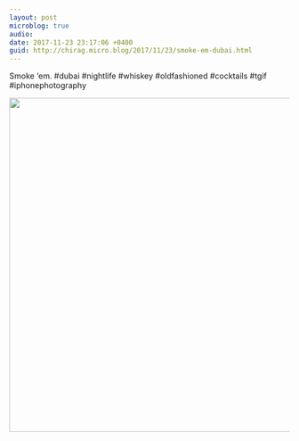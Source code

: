 ```yaml
---
layout: post
microblog: true
audio: 
date: 2017-11-23 23:17:06 +0400
guid: http://chirag.micro.blog/2017/11/23/smoke-em-dubai.html
---
```

Smoke ‘em. #dubai #nightlife #whiskey #oldfashioned #cocktails #tgif #iphonephotography

<img src="http://chirag.micro.blog/uploads/2017/be7d81e385.jpg" width="600" height="600" />
